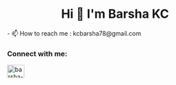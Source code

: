 <h1 align="center">Hi 👋 I'm Barsha KC</h1>
- 📫 How to reach me : kcbarsha78@gmail.com

<h3 align="left">Connect with me:</h3>
<p align="left">
<a href="https://linkedin.com/in/barsha-kc-khatri" target="blank"><img align="center" src="https://raw.githubusercontent.com/rahuldkjain/github-profile-readme-generator/master/src/images/icons/Social/linked-in-alt.svg" alt="barsha-kc-khatri" height="30" width="40" /></a>
</p>
